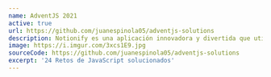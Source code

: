 ```yaml
---
name: AdventJS 2021
active: true
url: https://github.com/juanespinola05/adventjs-solutions
description: Notionify es una aplicación innovadora y divertida que utiliza tecnología de reconocimiento facial avanzado para crear un avatar personalizado al estilo de Notion. Con solo tomarte una selfie, Notionify genera un avatar que refleja tus rasgos faciales únicos y te permite personalizar aún más tu avatar para que se parezca a ti. Ya sea que quieras un avatar para representarte en Notion o simplemente quieras tener uno divertido, Notionify es la aplicación perfecta para ti. Descarga Notionify hoy y descubre cómo puedes transformar tu selfie en un avatar personalizado al estilo de Notion.
image: https://i.imgur.com/3xcs1E9.jpg
sourceCode: https://github.com/juanespinola05/adventjs-solutions
excerpt: '24 Retos de JavaScript solucionados' 
---
```

